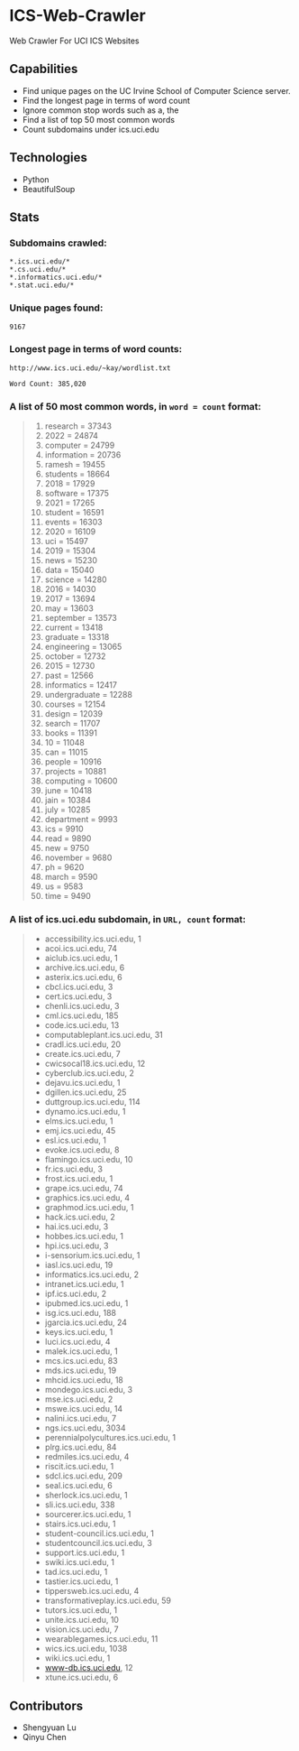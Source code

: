 # ICS-Web-Crawler
Web Crawler For UCI ICS Websites

## Capabilities
- Find unique pages on the UC Irvine School of Computer Science server.
- Find the longest page in terms of word count
- Ignore common stop words such as a, the
- Find a list of top 50 most common words
- Count subdomains under ics.uci.edu

## Technologies
- Python
- BeautifulSoup

## Stats
### Subdomains crawled:

    *.ics.uci.edu/*
    *.cs.uci.edu/*
    *.informatics.uci.edu/*
    *.stat.uci.edu/*

### Unique pages found: 

    9167

### Longest page in terms of word counts:

    http://www.ics.uci.edu/~kay/wordlist.txt
    
    Word Count: 385,020

### A list of 50 most common words, in `word = count` format:

> 1. research = 37343
> 2. 2022 = 24874
> 3. computer = 24799
> 4. information = 20736
> 5. ramesh = 19455
> 6. students = 18664
> 7. 2018 = 17929
> 8. software = 17375
> 9. 2021 = 17265
> 10. student = 16591
> 11. events = 16303
> 12. 2020 = 16109
> 13. uci = 15497
> 14. 2019 = 15304
> 15. news = 15230
> 16. data = 15040
> 17. science = 14280
> 18. 2016 = 14030
> 19. 2017 = 13694
> 20. may = 13603
> 21. september = 13573
> 22. current = 13418
> 23. graduate = 13318
> 24. engineering = 13065
> 25. october = 12732
> 26. 2015 = 12730
> 27. past = 12566
> 28. informatics = 12417
> 29. undergraduate = 12288
> 30. courses = 12154
> 31. design = 12039
> 32. search = 11707
> 33. books = 11391
> 34. 10 = 11048
> 35. can = 11015
> 36. people = 10916
> 37. projects = 10881
> 38. computing = 10600
> 39. june = 10418
> 40. jain = 10384
> 41. july = 10285
> 42. department = 9993
> 43. ics = 9910
> 44. read = 9890
> 45. new = 9750
> 46. november = 9680
> 47. ph = 9620
> 48. march = 9590
> 49. us = 9583
> 50. time = 9490

### A list of ics.uci.edu subdomain, in `URL, count` format:

> - accessibility.ics.uci.edu, 1
> - acoi.ics.uci.edu, 74
> - aiclub.ics.uci.edu, 1
> - archive.ics.uci.edu, 6
> - asterix.ics.uci.edu, 6
> - cbcl.ics.uci.edu, 3
> - cert.ics.uci.edu, 3
> - chenli.ics.uci.edu, 3
> - cml.ics.uci.edu, 185
> - code.ics.uci.edu, 13
> - computableplant.ics.uci.edu, 31
> - cradl.ics.uci.edu, 20
> - create.ics.uci.edu, 7
> - cwicsocal18.ics.uci.edu, 12
> - cyberclub.ics.uci.edu, 2
> - dejavu.ics.uci.edu, 1
> - dgillen.ics.uci.edu, 25
> - duttgroup.ics.uci.edu, 114
> - dynamo.ics.uci.edu, 1
> - elms.ics.uci.edu, 1
> - emj.ics.uci.edu, 45
> - esl.ics.uci.edu, 1
> - evoke.ics.uci.edu, 8
> - flamingo.ics.uci.edu, 10
> - fr.ics.uci.edu, 3
> - frost.ics.uci.edu, 1
> - grape.ics.uci.edu, 74
> - graphics.ics.uci.edu, 4
> - graphmod.ics.uci.edu, 1
> - hack.ics.uci.edu, 2
> - hai.ics.uci.edu, 3
> - hobbes.ics.uci.edu, 1
> - hpi.ics.uci.edu, 3
> - i-sensorium.ics.uci.edu, 1
> - iasl.ics.uci.edu, 19
> - informatics.ics.uci.edu, 2
> - intranet.ics.uci.edu, 1
> - ipf.ics.uci.edu, 2
> - ipubmed.ics.uci.edu, 1
> - isg.ics.uci.edu, 188
> - jgarcia.ics.uci.edu, 24
> - keys.ics.uci.edu, 1
> - luci.ics.uci.edu, 4
> - malek.ics.uci.edu, 1
> - mcs.ics.uci.edu, 83
> - mds.ics.uci.edu, 19
> - mhcid.ics.uci.edu, 18
> - mondego.ics.uci.edu, 3
> - mse.ics.uci.edu, 2
> - mswe.ics.uci.edu, 14
> - nalini.ics.uci.edu, 7
> - ngs.ics.uci.edu, 3034
> - perennialpolycultures.ics.uci.edu, 1
> - plrg.ics.uci.edu, 84
> - redmiles.ics.uci.edu, 4
> - riscit.ics.uci.edu, 1
> - sdcl.ics.uci.edu, 209
> - seal.ics.uci.edu, 6
> - sherlock.ics.uci.edu, 1
> - sli.ics.uci.edu, 338
> - sourcerer.ics.uci.edu, 1
> - stairs.ics.uci.edu, 1
> - student-council.ics.uci.edu, 1
> - studentcouncil.ics.uci.edu, 3
> - support.ics.uci.edu, 1
> - swiki.ics.uci.edu, 1
> - tad.ics.uci.edu, 1
> - tastier.ics.uci.edu, 1
> - tippersweb.ics.uci.edu, 4
> - transformativeplay.ics.uci.edu, 59
> - tutors.ics.uci.edu, 1
> - unite.ics.uci.edu, 10
> - vision.ics.uci.edu, 7
> - wearablegames.ics.uci.edu, 11
> - wics.ics.uci.edu, 1038
> - wiki.ics.uci.edu, 1
> - www-db.ics.uci.edu, 12
> - xtune.ics.uci.edu, 6

## Contributors
- Shengyuan Lu
- Qinyu Chen
